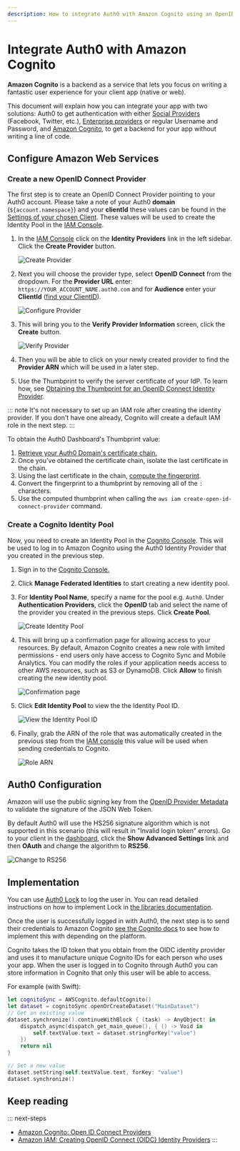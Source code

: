 ```yaml
---
description: How to integrate Auth0 with Amazon Cognito using an OpenID Connect Provider.
---
```

# Integrate Auth0 with Amazon Cognito

**Amazon Cognito** is a backend as a service that lets you focus on writing a fantastic user experience for your client app (native or web).

This document will explain how you can integrate your app with two solutions: Auth0 to get authentication with either [Social Providers](/identityproviders#social) (Facebook, Twitter, etc.), [Enterprise providers](/identityproviders#enterprise) or regular Username and Password, and [Amazon Cognito](http://aws.amazon.com/cognito/), to get a backend for your app without writing a line of code.

## Configure Amazon Web Services

### Create a new OpenID Connect Provider

The first step is to create an OpenID Connect Provider pointing to your Auth0 account. Please take a note of your Auth0 **domain** (`${account.namespace}`) and your **clientId** these values can be found in the [Settings of your chosen Client](${manage_url}/#/clients/). These values will be used to create the Identity Pool in the [IAM Console](https://console.aws.amazon.com/iam/home).

1. In the [IAM Console](https://console.aws.amazon.com/iam/home) click on the **Identity Providers** link in the left sidebar. Click the **Create Provider** button.

    ![Create Provider](/media/articles/scenarios/amazon-cognito/create-provider.png)

1. Next you will choose the provider type, select **OpenID Connect** from the dropdown. For the **Provider URL** enter: `https://YOUR_ACCOUNT_NAME.auth0.com` and for **Audience** enter your **ClientId** ([find your ClientID](${manage_url}#/clients/)).

    ![Configure Provider](/media/articles/scenarios/amazon-cognito/configure-provider.png)

1. This will bring you to the **Verify Provider Information** screen, click the **Create** button.

    ![Verify Provider](/media/articles/scenarios/amazon-cognito/verify-provider.png)

1. Then you will be able to click on your newly created provider to find the **Provider ARN** which will be used in a later step.

1. Use the Thumbprint to verify the server certificate of your IdP. To learn how, see [Obtaining the Thumbprint for an OpenID Connect Identity Provider](http://docs.aws.amazon.com/IAM/latest/UserGuide/id_roles_providers_create_oidc_verify-thumbprint.html). 

::: note
It's not necessary to set up an IAM role after creating the identity provider. If you don't have one already, Cognito will create a default IAM role in the next step.
:::

To obtain the Auth0 Dashboard's Thumbprint value:

1. [Retrieve your Auth0 Domain's certificate chain.](http://docs.aws.amazon.com/IAM/latest/UserGuide/id_roles_providers_create_oidc_verify-thumbprint.html?icmpid=docs_iam_console)
2. Once you've obtained the certificate chain, isolate the last certificate in the chain.
3. Using the last certificate in the chain, [compute the fingerprint](https://www.samltool.com/fingerprint.php).
4. Convert the fingerprint to a thumbprint by removing all of the `:` characters.
5. Use the computed thumbprint when calling the `aws iam create-open-id-connect-provider` command.

### Create a Cognito Identity Pool

Now, you need to create an Identity Pool in the [Cognito Console](https://console.aws.amazon.com/cognito/home). This will be used to log in to Amazon Cognito using the Auth0 Identity Provider that you created in the previous step.

1. Sign in to the [Cognito Console.](https://console.aws.amazon.com/cognito/home)

1. Click **Manage Federated Identities** to start creating a new identity pool.

1. For **Identity Pool Name**, specify a name for the pool e.g. `Auth0`. Under **Authentication Providers**, click the **OpenID** tab and select the name of the provider you created in the previous steps. Click **Create Pool**.

    ![Create Identity Pool](/media/articles/scenarios/amazon-cognito/identity-pool.png)

1. This will bring up a confirmation page for allowing access to your resources. By default, Amazon Cognito creates a new role with limited permissions - end users only have access to Cognito Sync and Mobile Analytics. You can modify the roles if your application needs access to other AWS resources, such as S3 or DynamoDB. Click **Allow** to finish creating the new identity pool.

    ![Confirmation page](/media/articles/scenarios/amazon-cognito/allow-role.png)

1. Click **Edit Identity Pool** to view the the Identity Pool ID.

    ![View the Identity Pool ID](/media/articles/scenarios/amazon-cognito/pool-id.png)

1. Finally, grab the ARN of the role that was automatically created in the previous step from the [IAM console](https://console.aws.amazon.com/iam/home) this value will be used when sending credentials to Cognito.

    ![Role ARN](/media/articles/scenarios/amazon-cognito/role-arn.png)

## Auth0 Configuration

Amazon will use the public signing key from the [OpenID Provider Metadata](https://subscription.auth0.com/.well-known/jwks.json) to validate the signature of the JSON Web Token.

By default Auth0 will use the HS256 signature algorithm which is not supported in this scenario (this will result in "Invalid login token" errors). Go to your client in the [dashboard](${manage_url}/#/clients), click the **Show Advanced Settings** link and then **OAuth** and change the algorithm to **RS256**.

![Change to RS256](/media/articles/scenarios/amazon-cognito/jwt-algorithm.png)

## Implementation

You can use [Auth0 Lock](https://github.com/auth0/lock) to log the user in. You can read detailed instructions on how to implement Lock in [the libraries documentation](/libraries#lock-login-signup-widgets).

Once the user is successfully logged in with Auth0, the next step is to send their credentials to Amazon Cognito [see the Cognito docs](http://docs.aws.amazon.com/cognito/latest/developerguide/open-id.html) to see how to implement this with depending on the platform.

Cognito takes the ID token that you obtain from the OIDC identity provider and uses it to manufacture unique Cognito IDs for each person who uses your app. When the user is logged in to Cognito through Auth0 you can store information in Cognito that only this user will be able to access. 

For example (with Swift):

```swift
let cognitoSync = AWSCognito.defaultCognito()
let dataset = cognitoSync.openOrCreateDataset("MainDataset")
// Get an existing value
dataset.synchronize().continueWithBlock { (task) -> AnyObject! in
    dispatch_async(dispatch_get_main_queue(), { () -> Void in
        self.textValue.text = dataset.stringForKey("value")
    })
    return nil
}

// Set a new value
dataset.setString(self.textValue.text, forKey: "value")
dataset.synchronize()
```

## Keep reading

::: next-steps
* [Amazon Cognito: Open ID Connect Providers](http://docs.aws.amazon.com/cognito/latest/developerguide/open-id.html)
* [Amazon IAM: Creating OpenID Connect (OIDC) Identity Providers](http://docs.aws.amazon.com/IAM/latest/UserGuide/id_roles_providers_create_oidc.html)
:::
